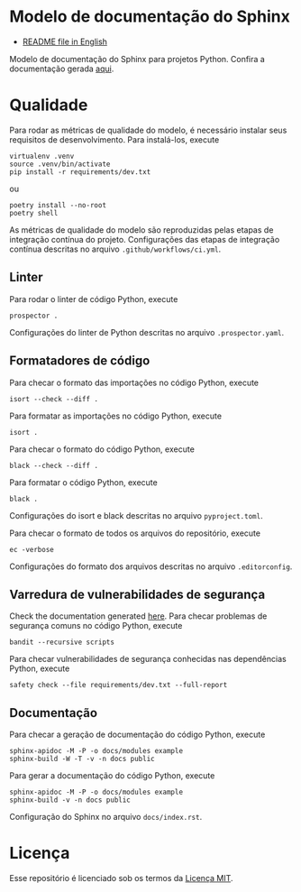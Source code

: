 # Modelo de documentação do Sphinx

- [README file in English](../README.md)

Modelo de documentação do Sphinx para projetos Python. Confira a documentação gerada [aqui]().

# Qualidade

Para rodar as métricas de qualidade do modelo, é necessário instalar seus requisitos de desenvolvimento. Para instalá-los, execute
```
virtualenv .venv
source .venv/bin/activate
pip install -r requirements/dev.txt
```
ou
```
poetry install --no-root
poetry shell
```

As métricas de qualidade do modelo são reproduzidas pelas etapas de integração contínua do projeto. Configurações das etapas de integração contínua descritas no arquivo `.github/workflows/ci.yml`.

## Linter

Para rodar o linter de código Python, execute
```
prospector .
```

Configurações do linter de Python descritas no arquivo `.prospector.yaml`.

## Formatadores de código

Para checar o formato das importações no código Python, execute
```
isort --check --diff .
```

Para formatar as importações no código Python, execute
```
isort .
```

Para checar o formato do código Python, execute
```
black --check --diff .
```

Para formatar o código Python, execute
```
black .
```

Configurações do isort e black descritas no arquivo `pyproject.toml`.

Para checar o formato de todos os arquivos do repositório, execute
```
ec -verbose
```

Configurações do formato dos arquivos descritas no arquivo `.editorconfig`.

## Varredura de vulnerabilidades de segurança
Check the documentation generated [here]().
Para checar problemas de segurança comuns no código Python, execute
```
bandit --recursive scripts
```

Para checar vulnerabilidades de segurança conhecidas nas dependências Python, execute
```
safety check --file requirements/dev.txt --full-report
```

## Documentação

Para checar a geração de documentação do código Python, execute
```
sphinx-apidoc -M -P -o docs/modules example
sphinx-build -W -T -v -n docs public
```

Para gerar a documentação do código Python, execute
```
sphinx-apidoc -M -P -o docs/modules example
sphinx-build -v -n docs public
```

Configuração do Sphinx no arquivo `docs/index.rst`.

# Licença

Esse repositório é licenciado sob os termos da [Licença MIT](../LICENSE).
